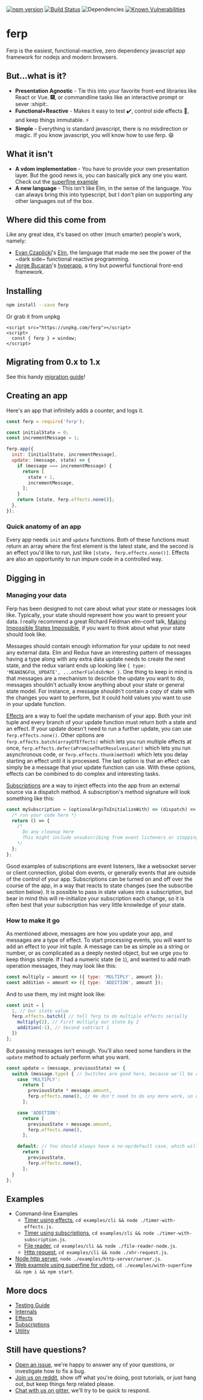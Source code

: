 [![npm version](https://badge.fury.io/js/ferp.svg)](https://badge.fury.io/js/ferp)
[![Build Status](https://travis-ci.org/mrozbarry/ferp.svg?branch=master)](https://travis-ci.org/mrozbarry/ferp)
![Dependencies](https://david-dm.org/mrozbarry/ferp.svg)
[![Known Vulnerabilities](https://snyk.io/test/github/mrozbarry/ferp/badge.svg)](https://snyk.io/test/github/mrozbarry/ferp)

# ferp

Ferp is the easiest, functional-reactive, zero dependency javascript app framework for nodejs and modern browsers.

## But...what is it?

 - **Presentation Agnostic** - Tie this into your favorite front-end libraries like React or Vue. :fireworks:, or commandline tasks like an interactive prompt or sever :shipit:.
 - **Functional+Reactive** - Makes it easy to test :heavy_check_mark:, control side effects :imp:, and keep things immutable. :zap:
 - **Simple** - Everything is standard javascript, there is no misdirection or magic. If you know javascript, you will know how to use ferp. :smile:

## What it isn't

 - **A vdom implementation** - You have to provide your own presentation layer. But the good news is, you can basically pick any one you want. Check out the [superfine example](./examples/with-superfine)
 - **A new language** - This isn't like Elm, in the sense of the language. You can always bring this into typescript, but I don't plan on supporting any other languages out of the box.

## Where did this come from

Like any great idea, it's based on other (much smarter) people's work, namely:
 - [Evan Czaplicki](https://github.com/evancz)'s [Elm](https://elm-lang.org/), the language that made me see the power of the ~dark side~ functional reactive programming.
 - [Jorge Bucaran](https://github.com/jorgebucaran)'s [hyperapp](https://github.com/hyperapp/hyperapp), a tiny but powerful functional front-end framework.

## Installing

```bash
npm install --save ferp
```

Or grab it from unpkg

```
<script src="https://unpkg.com/ferp"></script>
<script>
  const { ferp } = window;
</script>
```

## Migrating from 0.x to 1.x

See this handy [migration guide](./MIGRATION.md)!

## Creating an app

Here's an app that infinitely adds a counter, and logs it.

```javascript
const ferp = require('ferp');

const initialState = 0;
const incrementMessage = 1;

ferp.app({
  init: [initialState, incrementMessage],
  update: (message, state) => {
    if (message === incrementMessage) {
      return [
        state + 1,
        incrementMessage,
      ];
    }
    return [state, ferp.effects.none()];
  },
});
```

### Quick anatomy of an app

Every app needs `init` and `update` functions.
Both of these functions must return an array where the first element is the latest state, and the second is an effect you'd like to run, just like `[state, ferp.effects.none()]`.
Effects are also an opportunity to run impure code in a controlled way.

## Digging in

### Managing your data

Ferp has been designed to not care about what your state or messages look like.
Typically, your state should represent how you want to present your data.
I really recommend a great Richard Feldman elm-conf talk, [Making Impossible States Impossible](https://www.youtube.com/watch?v=IcgmSRJHu_8), if you want to think about what your state should look like.

Messages should contain enough information for your update to not need any external data.
Elm and Redux have an interesting pattern of messages having a type along with any extra data update needs to create the next state, and the redux variant ends up looking like `{ type: 'MEANINGFUL_UPDATE', ...otherFieldsOrNot }`.
One thing to keep in mind is that messages are a mechanism to describe the update you want to do, messages shouldn't actually know anything about your state or general state model.
For instance, a message shouldn't contain a copy of state with the changes you want to perform, but it could hold values you want to use in your update function.

[Effects](./src/ferp/effects) are a way to fuel the update mechanism of your app.
Both your init tuple and every branch of your update function must return both a state and an effect.
If your update doesn't need to run a further update, you can use `ferp.effects.none()`.
Other options are `ferp.effects.batch(arrayOfEffects)` which lets you run multiple effects at once, `ferp.effects.defer(aPromiseThatResolvesLater)` which lets you run asynchronous code, or `ferp.effects.thunk(method)` which lets you delay starting an effect until it is processed.
The last option is that an effect can simply be a message that your update function can use.
With these options, effects can be combined to do complex and interesting tasks.

[Subscriptions](./src/ferp/subscriptions) are a way to inject effects into the app from an external source via a dispatch method.
A subscription's method signature will look something like this:

```javascript
const mySubscription = (optionalArgsToInitializeWith) => (dispatch) => {
  /* run your code here */
  return () => {
    /*
      Do any cleanup here
      This might include unsubscribing from event listeners or stopping timers.
    */
  };
};
```

Good examples of subscriptions are event listeners, like a websocket server or client connection, global dom events, or generally events that are outside of the control of your app.
Subscriptions can be turned on and off over the course of the app, in a way that reacts to state changes (see the subscribe section below).
It is possible to pass in state values into a subscription, but bear in mind this will re-initialize your subscription each change, so it is often best that your subscription has very little knowledge of your state.

### How to make it go

As mentioned above, messages are how you update your app, and messages are a type of effect.
To start processing events, you will want to add an effect to your init tuple.
A message can be as simple as a string or number, or as complicated as a deeply nested object, but we urge you to keep things simple.
If I had a numeric state (ie `1`), and wanted to add math operation messages, they may look like this:

```javascript
const multiply = amount => ({ type: 'MULTIPLY', amount });
const addition = amount => ({ type: 'ADDITION', amount });
```

And to use them, my init might look like:

```javascript
const init = [
  1, // Our state value
  ferp.effects.batch([ // tell ferp to do multiple effects serially
    multiply(2), // First multiply our state by 2
    addition(-1), // Second subtract 1
  ])
];
```

But passing messages isn't enough.
You'll also need some handlers in the `update` method to actualy perform what you want.

```javascript
const update = (message, previousState) => {
  switch (message.type) { // Switches are good here, because we'll be checking multiple cases for message.type
    case 'MULTIPLY':
      return [
        previousState * message.amount,
        ferp.effects.none(), // We don't need to do any more work, so declare that there are no more effects
      ];

    case 'ADDITION':
      return [
        previousState + message.amount,
        ferp.effects.none(),
      ];

    default: // You should always have a no-op/default case, which will always keep your state, even if you aren't handling a certain message yet.
      return [
        previousState,
        ferp.effects.none(),
      ];
  }
};
```

## Examples

 - Command-line Examples
   - [Timer using effects](./examples/cli/timer-with-effects.js), `cd examples/cli && node ./timer-with-effects.js`.
   - [Timer using subscriptions](./examples/cli/timer-with-subscription), `cd examples/cli && node ./timer-with-subscription.js`.
   - [File reader](./examples/cli/file-reader-node.js), `cd examples/cli && node ./file-reader-node.js`.
   - [Http request](./examples/cli/xhr-request.js), `cd examples/cli && node ./xhr-request.js`.
 - [Node http server](./examples/http-server), `node ./examples/http-server/server.js`.
 - [Web example using superfine for vdom](./examples/with-serverfine), `cd ./examples/with-superfine && npm i && npm start`.

## More docs

 - [Testing Guide](./TESTING.md)
 - [Internals](./INTERNALS.md)
 - [Effects](./src/ferp/effects/README.md)
 - [Subscriptions](./src/ferp/subscriptions/README.md)
 - [Utility](./src/ferp/util/README.md)

## Still have questions?

 - [Open an issue](https://github.com/mrozbarry/ferp/issues/new), we're happy to answer any of your questions, or investigate how to fix a bug.
 - [Join us on reddit](https://www.reddit.com/r/ferp), show off what you're doing, post tutorials, or just hang out, but keep things ferp related please.
 - [Chat with us on gitter](https://gitter.im/mrozbarry/ferp), we'll try to be quick to respond.
